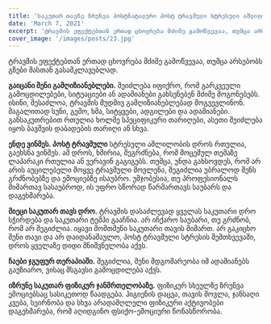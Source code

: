 ```yaml
---
title: 'საკუთარ თავზე ზრუნვა პოსტნატალური პოსტ ტრავმული სტრესული აშლილობის დროს'
date: 'March 7, 2021'
excerpt: 'ტრავმის ეფექტებთან ერთად ცხოვრება მძიმე გამოწვევაა, თუმცა არსებობს გზები მასთან გასამკლავებლად.'
cover_image: '/images/posts/23.jpg'
---
```


ტრავმის ეფექტებთან ერთად ცხოვრება მძიმე გამოწვევაა, თუმცა არსებობს გზები მასთან გასამკლავებლად.

**გაიცანი შენი გამღიზიანებლები.** შეიძლება იფიქრო, რომ გარკვეული გამოცდილებები, სიტუაციები ან ადამიანები გახსენებენ მძიმე მოგონებებს. ისინი, შესაძლოა,  ტრავმის მუდმივ გამღიზიანებლებად მოგვევლინონ. მაგალითად სუნი, გემო, ხმა, სიტყვები, ადგილები და ადამიანები. განსაკუთრებით რთულია ხოლმე სპეციფიკური თარიღები, ასეთი შეიძლება იყოს ბავშვის დაბადების თარიღი ან სხვა. 

**ენდე ვინმეს. პოსტ ტრავმული** სტრესული აშლილობის დროს რთულია, გაეხსნა ვინმეს. ამ დროს, ხშირია, შეგრძნება, რომ მოცემულ თემაზე ლაპარაკი რთულია ან ვერავინ გაგიგებს. თუმცა, უნდა გახსოვდეს, რომ არ არის აუცილებელი მოყვე ტრავმული მოვლენა, შეგიძლია უბრალოდ შენს გრძნობებზე და ემოციებზე ისაუბრო. უმჯობესია, თუ პროფესიონალს მიმართავ სასაუბროდ, ის უფრო სწორად წარმართავს საუბარს და დაგეხმარება. 

**მიეცი საკუთარ თავს დრო.** ტრავმის დასაძლევად ყველას საკუთარი დრო სჭირდება და საკუთარი ტემპი გააჩნია. არ იჩქარო საუბარი, თუ გრძნობ, რომ არ შეგიძლია.  იყავი მომთმენი საკუთარი თავის მიმართ. არ გაკიცხო შენი თავი და არ დაიდანაშაულო, პოსტ ტრავმული სტრესის შემთხვევაში, დროს ყველაზე დიდი მნიშვნელობა აქვს. 

**ჩაები ჯგუფურ თერაპიაში.** შეგიძლია, შენი მდგომარეობა იმ ადამიანებს გაუზიარო, ვისაც მსგავსი გამოცდილება აქვს. 

**იზრუნე საკუთარ ფიზიკურ ჯანმრთელობაზე.** ფიზიკურ სხეულზე ზრუნვა ემოციებსაც სასიკეთოდ წაადგება. ჰიგიენის დაცვა, თავის მოვლა, ჯანსაღი კვება, სეირნობა და სხვა არადამღლელი ფიზიკური აქტივობები დაგეხმარება, რომ აღიდგინო ფსიქო-ემოციური წონასწორობა. 
